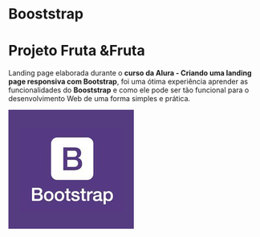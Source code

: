 # Booststrap

# Projeto Fruta &Fruta

 
 Landing page elaborada durante o **curso da Alura - Criando uma landing page responsiva com Bootstrap**,
 foi uma ótima experiência aprender as funcionalidades do **Booststrap** e como ele pode ser tão funcional para o desenvolvimento Web de uma forma simples e prática.
 

 ![](https://github.com/EliveltonSouzaDev/Booststrap/blob/master/projeto%20fruta%26fruta/src/img/bootstrap.png)

